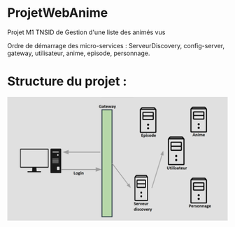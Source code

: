 # ProjetWebAnime
Projet M1 TNSID de Gestion d'une liste des animés vus 

Ordre de démarrage des micro-services :
ServeurDiscovery,
config-server,
gateway,
utilisateur,
anime,
episode,
personnage.

# Structure du projet :

![alt text](https://github.com/Fisalys/ProjetWebAnime/blob/main/Sans%20titre.png)
